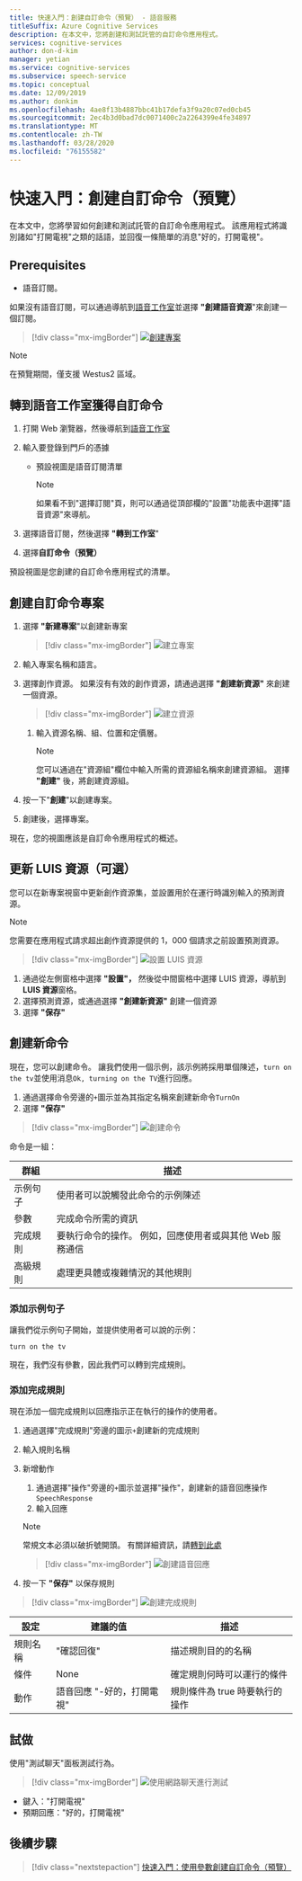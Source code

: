 ```yaml
---
title: 快速入門：創建自訂命令（預覽） - 語音服務
titleSuffix: Azure Cognitive Services
description: 在本文中，您將創建和測試託管的自訂命令應用程式。
services: cognitive-services
author: don-d-kim
manager: yetian
ms.service: cognitive-services
ms.subservice: speech-service
ms.topic: conceptual
ms.date: 12/09/2019
ms.author: donkim
ms.openlocfilehash: 4ae8f13b4887bbc41b17defa3f9a20c07ed0cb45
ms.sourcegitcommit: 2ec4b3d0bad7dc0071400c2a2264399e4fe34897
ms.translationtype: MT
ms.contentlocale: zh-TW
ms.lasthandoff: 03/28/2020
ms.locfileid: "76155582"
---
```

# <a name="quickstart-create-a-custom-command-preview"></a>快速入門：創建自訂命令（預覽）

在本文中，您將學習如何創建和測試託管的自訂命令應用程式。
該應用程式將識別諸如"打開電視"之類的話語，並回復一條簡單的消息"好的，打開電視"。

## <a name="prerequisites"></a>Prerequisites

- 語音訂閱。

如果沒有語音訂閱，可以通過導航到[語音工作室](https://speech.microsoft.com/)並選擇 **"創建語音資源**"來創建一個訂閱。

  > [!div class="mx-imgBorder"]
  > [![創建專案](media/custom-speech-commands/create-new-subscription.png)](media/custom-speech-commands/create-new-subscription.png#lightbox)

  > [!NOTE]
  > 在預覽期間，僅支援 Westus2 區域。

## <a name="go-to-the-speech-studio-for-custom-commands"></a>轉到語音工作室獲得自訂命令

1. 打開 Web 瀏覽器，然後導航到[語音工作室](https://speech.microsoft.com/)
1. 輸入要登錄到門戶的憑據

   - 預設視圖是語音訂閱清單
     > [!NOTE]
     > 如果看不到"選擇訂閱"頁，則可以通過從頂部欄的"設置"功能表中選擇"語音資源"來導航。

1. 選擇語音訂閱，然後選擇 **"轉到工作室**"
1. 選擇**自訂命令（預覽）**

預設視圖是您創建的自訂命令應用程式的清單。

## <a name="create-a-custom-commands-project"></a>創建自訂命令專案

1. 選擇 **"新建專案**"以創建新專案

   > [!div class="mx-imgBorder"]
   > ![建立專案](media/custom-speech-commands/create-new-project.png)

1. 輸入專案名稱和語言。
1. 選擇創作資源。 如果沒有有效的創作資源，請通過選擇 **"創建新資源"** 來創建一個資源。

   > [!div class="mx-imgBorder"]
   > ![建立資源](media/custom-speech-commands/create-new-resource.png)

   1. 輸入資源名稱、組、位置和定價層。

         > [!NOTE]
         > 您可以通過在"資源組"欄位中輸入所需的資源組名稱來創建資源組。 選擇 **"創建"** 後，將創建資源組。

1. 按一下"**創建**"以創建專案。
1. 創建後，選擇專案。

現在，您的視圖應該是自訂命令應用程式的概述。

## <a name="update-luis-resources-optional"></a>更新 LUIS 資源（可選）

您可以在新專案視窗中更新創作資源集，並設置用於在運行時識別輸入的預測資源。

> [!NOTE]
> 您需要在應用程式請求超出創作資源提供的 1，000 個請求之前設置預測資源。

> [!div class="mx-imgBorder"]
> ![設置 LUIS 資源](media/custom-speech-commands/set-luis-resources.png)

1. 通過從左側窗格中選擇 **"設置"，** 然後從中間窗格中選擇 LUIS 資源，導航到**LUIS 資源**窗格。
1. 選擇預測資源，或通過選擇 **"創建新資源"** 創建一個資源
1. 選擇 **"保存"**

## <a name="create-a-new-command"></a>創建新命令

現在，您可以創建命令。 讓我們使用一個示例，該示例將採用單個陳述，`turn on the tv`並使用消息`Ok, turning on the TV`進行回應。

1. 通過選擇命令旁邊的`+`圖示並為其指定名稱來創建新命令`TurnOn`
1. 選擇 **"保存"**

> [!div class="mx-imgBorder"]
> ![創建命令](media/custom-speech-commands/create-add-command.png)

命令是一組：

| 群組            | 描述                                                                                                                 |
| ---------------- | --------------------------------------------------------------------------------------------------------------------------- |
| 示例句子 | 使用者可以說觸發此命令的示例陳述                                                                 |
| 參數       | 完成命令所需的資訊                                                                                |
| 完成規則 | 要執行命令的操作。 例如，回應使用者或與其他 Web 服務通信 |
| 高級規則   | 處理更具體或複雜情況的其他規則                                                              |

### <a name="add-a-sample-sentence"></a>添加示例句子

讓我們從示例句子開始，並提供使用者可以說的示例：

```
turn on the tv
```

現在，我們沒有參數，因此我們可以轉到完成規則。

### <a name="add-a-completion-rule"></a>添加完成規則

現在添加一個完成規則以回應指示正在執行的操作的使用者。

1. 通過選擇"完成規則"旁邊的圖示`+`創建新的完成規則
1. 輸入規則名稱
1. 新增動作
   1. 通過選擇"操作"旁邊的`+`圖示並選擇"操作"，創建新的語音回應操作`SpeechResponse`
   1. 輸入回應

   > [!NOTE]
   > 常規文本必須以破折號開頭。 有關詳細資訊，請[轉到此處](https://aka.ms/sc-lg-format)

   > [!div class="mx-imgBorder"]
   > ![創建語音回應](media/custom-speech-commands/create-speech-response-action.png)

1. 按一下 **"保存"** 以保存規則

> [!div class="mx-imgBorder"]
> ![創建完成規則](media/custom-speech-commands/create-basic-completion-response-rule.png)

| 設定    | 建議的值                          | 描述                                        |
| ---------- | ---------------------------------------- | -------------------------------------------------- |
| 規則名稱  | "確認回復"                   | 描述規則目的的名稱          |
| 條件 | None                                     | 確定規則何時可以運行的條件    |
| 動作    | 語音回應 "-好的，打開電視" | 規則條件為 true 時要執行的操作 |

## <a name="try-it-out"></a>試做

使用"測試聊天"面板測試行為。

> [!div class="mx-imgBorder"]
> ![使用網路聊天進行測試](media/custom-speech-commands/create-basic-test-chat.png)

- 鍵入："打開電視"
- 預期回應："好的，打開電視"

## <a name="next-steps"></a>後續步驟

> [!div class="nextstepaction"]
> [快速入門：使用參數創建自訂命令（預覽）](./quickstart-custom-speech-commands-create-parameters.md)
